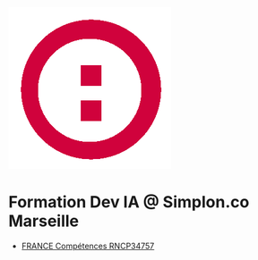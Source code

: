 ![plot](./assets/fanart.png)

# Formation Dev IA @ Simplon.co Marseille  

* [FRANCE Compétences RNCP34757](https://www.francecompetences.fr/recherche/rncp/34757/)  
